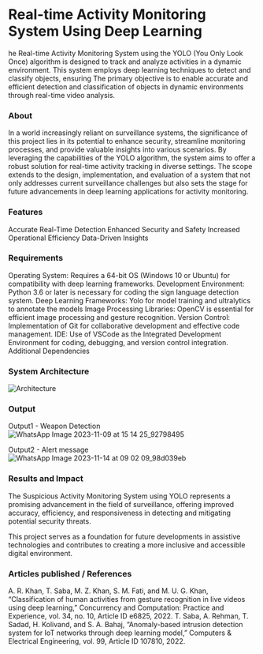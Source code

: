 # Real-time Activity Monitoring System Using Deep Learning
he Real-time Activity Monitoring System using the YOLO (You Only Look Once) algorithm is designed to track and analyze activities in a dynamic environment. This system employs deep learning techniques to detect and classify objects, ensuring
The primary objective is to enable accurate and efficient detection and classification of objects in dynamic environments through real-time video analysis.


### About
In a world increasingly reliant on surveillance systems, the significance of this project lies in its potential to enhance security, streamline monitoring processes, and provide valuable insights into various scenarios. By leveraging the capabilities of the YOLO algorithm, the system aims to offer a robust solution for real-time activity tracking in diverse settings.
The scope extends to the design, implementation, and evaluation of a system that not only addresses current surveillance challenges but also sets the stage for future advancements in deep learning applications for activity monitoring.


### Features
Accurate Real-Time Detection
Enhanced Security and Safety
Increased Operational Efficiency
Data-Driven Insights

### Requirements
Operating System: Requires a 64-bit OS (Windows 10 or Ubuntu) for compatibility with deep learning frameworks.
Development Environment: Python 3.6 or later is necessary for coding the sign language detection system.
Deep Learning Frameworks: Yolo for model training and ultralytics to annotate the models
Image Processing Libraries: OpenCV is essential for efficient image processing and gesture recognition.
Version Control: Implementation of Git for collaborative development and effective code management.
IDE: Use of VSCode as the Integrated Development Environment for coding, debugging, and version control integration.
Additional Dependencies

### System Architecture
 ![Architecture](https://github.com/JANANI0210/project_final/assets/86832944/ffd5cd3d-f922-4ecd-8ad6-18f183d346d5)


### Output
Output1 - Weapon Detection
![WhatsApp Image 2023-11-09 at 15 14 25_92798495](https://github.com/JANANI0210/project_final/assets/86832944/d201c4ad-fa29-46a1-b026-cfddbc76100b)

Output2 - Alert message
![WhatsApp Image 2023-11-14 at 09 02 09_98d039eb](https://github.com/JANANI0210/project_final/assets/86832944/7b7b43ae-dd3d-4ffd-b1e8-bb4f7100a59e)


### Results and Impact
The Suspicious Activity Monitoring System using YOLO represents a promising advancement in the field of surveillance, offering improved accuracy, efficiency, and responsiveness in detecting and mitigating potential security threats.

This project serves as a foundation for future developments in assistive technologies and contributes to creating a more inclusive and accessible digital environment.

### Articles published / References
A. R. Khan, T. Saba, M. Z. Khan, S. M. Fati, and M. U. G. Khan, “Classification of human activities from gesture recognition in live videos using deep learning,” Concurrency and Computation: Practice and Experience, vol. 34, no. 10, Article ID e6825, 2022.
T. Saba, A. Rehman, T. Sadad, H. Kolivand, and S. A. Bahaj, “Anomaly-based intrusion detection system for IoT networks through deep learning model,” Computers & Electrical Engineering, vol. 99, Article ID 107810, 2022.
